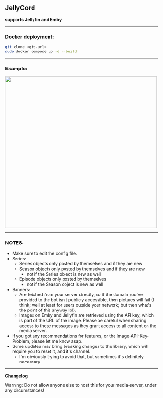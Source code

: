 ## JellyCord

**supports Jellyfin and Emby**

___

### Docker deployment:

```sh
git clone <git-url>
sudo docker compose up -d --build
```

___

### Example:

<img src="https://i.imgur.com/L62RIoV.png" height="500"/>

___
### NOTES:

* Make sure to edit the config file.
* Series:
  * Series objects only posted by themselves and if they are new
  * Season objects only posted by themselves and if they are new
    * not if the Series object is new as well
  * Episode objects only posted by themselves
    * not if the Season object is new as well
* Banners:
  * Are fetched from your server directly, so if the domain you've provided to the bot isn't publicly accessible, then pictures will fail (I think; well at least for users outside your network; but then what's the point of this anyway lol).
  * Images on Emby and Jellyfin are retrieved using the API key, which is part of the URL of the image. Please be careful when sharing access to these messages as they grant access to all content on the media server.
* If you got any recommendations for features, or the Image-API-Key-Problem, please let me know asap.
* Some updates may bring breaking changes to the library, which will require you to reset it, and it's channel.
  * I'm obviously trying to avoid that, but sometimes it's definitely necessary.
___

[**Changelog**](https://github.com/Vernoxvernax/JellyCord/blob/main/Changelog.md)

Warning:
Do not allow anyone else to host this for your media-server, under any circumstances!
